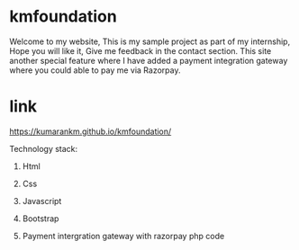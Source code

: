 # kmfoundation

Welcome to my website, This is my sample project as part of my internship, Hope you will like it, Give me feedback in the contact section. This site another special feature where I have added a payment integration gateway where you could able to pay me via Razorpay.
# link
https://kumarankm.github.io/kmfoundation/

Technology stack:

1) Html

2) Css

3) Javascript

4) Bootstrap

5) Payment intergration gateway with razorpay php code
